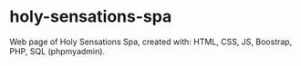 # holy-sensations-spa
 Web page of Holy Sensations Spa, created with:
 HTML, CSS, JS, Boostrap, PHP, SQL (phpmyadmin).
